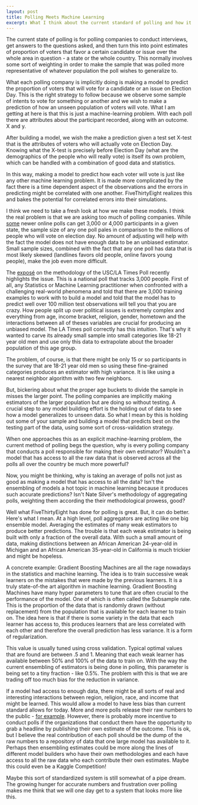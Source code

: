 ```yaml
---
layout: post
title: Polling Meets Machine Learning
excerpt: What I think about the current standard of polling and how it could be improved.
---
```


The current state of polling is for polling companies to conduct interviews, get answers to the questions asked, and then turn this into point estimates of proportion of voters that favor a certain candidate or issue over the whole area in question - a state or the whole country. This normally involves some sort of weighting in order to make the sample that was polled more representative of whatever population the poll wishes to generalize to.

What each polling company is implicitly doing is making a model to predict the proportion of voters that will vote for a candidate or an issue on Election Day. This is the right strategy to follow because we observe some sample of intents to vote for something or another and we wish to make a prediction of how an unseen population of voters will vote. What I am getting at here is that this is just a machine-learning problem. With each poll there are attributes about the participant recorded, along with an outcome. X and y.

After building a model, we wish the make a prediction given a test set X-test that is the attributes of voters who will actually vote on Election Day. Knowing what the X-test is precisely before Election Day (what are the demographics of the people who will really vote) is itself its own problem, which can be handled with a combination of good data and statistics. 

In this way, making a model to predict how each voter will vote is just like any other machine learning problem. It is made more complicated by the fact there is a time dependent aspect of the observations and the errors in predicting might be correlated with one another. FiveThirtyEight realizes this and bakes the potential for correlated errors into their simulations. 

I think we need to take a fresh look at how we make these models. I think the real problem is that we are asking too much of polling companies. While [some](https://blog.electiontracking.surveymonkey.com/2016/10/19/surveymonkey-election-tracking-methodology/) newer online polls can get 3,000 or 4,000 participants in a given state, the sample size of any one poll pales in comparison to the millions of people who will vote on election day. No amount of adjusting will help with the fact the model does not have enough data to be an unbiased estimator. Small sample sizes, combined with the fact that any one poll has data that is most likely skewed (landlines favors old people, online favors young people), make the job even more difficult.

The [exposé](http://www.nytimes.com/2016/10/13/upshot/how-one-19-year-old-illinois-man-is-distorting-national-polling-averages.html?_r=0) on the methodology of the USC/LA Times Poll recently highlights the issue. This is a national poll that tracks 3,000 people. First of all, any Statistics or Machine Learning practitioner when confronted with a challenging real-world phenomena and told that there are 3,000 training examples to work with to build a model and told that the model has to predict well over 100 million test observations will tell you that you are crazy. How people split up over political issues is extremely complex and everything from age, income bracket, religion, gender, hometown and the interactions between all of theses variables are crucial for producing an unbiased model. The LA Times poll correctly has this intuition. That's why it wanted to carve its already small sample into small categories like 18-21 year old men and use only this data to extrapolate about the broader population of this age group.

The problem, of course, is that there might be only 15 or so participants in the survey that are 18-21 year old men so using these fine-grained categories produces an estimator with high variance. It is like using a nearest neighbor algorithm with two few neighbors.

But, bickering about what the proper age buckets to divide the sample in misses the larger point. The polling companies are implicitly making estimators of the larger population but are doing so without testing. A crucial step to any model building effort is the holding out of data to see how a model generalizes to unseen data. So what I mean by this is holding out some of your sample and building a model that predicts best on the testing part of the data, using some sort of cross-validation strategy.

When one approaches this as an explicit machine-learning problem, the current method of polling begs the question, why is every polling company that conducts a poll responsible for making their own estimator? Wouldn't a model that has access to all the raw data that is observed across all the polls all over the country be much more powerful?

Now, you might be thinking, why is taking an average of polls not just as good as making a model that has access to all the data? Isn't the ensembling of models a hot topic in machine learning because it produces such accurate predictions? Isn't Nate Silver's methodology of aggregating polls, weighting them according the their methodological prowess, good?

Well what FiveThirtyEight has done for polling is great. But, it can do better. Here's what I mean. At a high level, poll aggregators are acting like one big ensemble model. Averaging the estimates of many weak estimators to produce better predictions. The trouble is that each weak estimator is being built with only a fraction of the overall data. With such a small amount of data, making distinctions between an African American 24-year-old in Michigan and an African American 35-year-old in California is much trickier and might be hopeless.

A concrete example: Gradient Boosting Machines are all the rage nowadays in the statistics and machine learning. The idea is to train successive weak learners on the mistakes that were made by the previous learners. It is a truly state-of-the art algorithm in machine learning. Gradient Boosting Machines have many hyper parameters to tune that are often crucial to the performance of the model. One of which is often called the Subsample rate. This is the proportion of the data that is randomly drawn (without replacement) from the population that is available for each learner to train on. The idea here is that if there is some variety in the data that each learner has access to, this produces learners that are less correlated with each other and therefore the overall prediction has less variance. It is a form of regularization.

This value is usually tuned using cross validation. Typical optimal values that are found are between .5 and 1. Meaning that each weak learner has available between 50% and 100% of the data to train on. With the way the current ensembling of estimators is being done in polling, this parameter is being set to a tiny fraction - like 0.5%. The problem with this is that we are trading off too much bias for the reduction in variance.

If a model had access to enough data, there might be all sorts of real and interesting interactions between region, religion, race, and income that might be learned. This would allow a model to have less bias than current standard allows for today. More and more polls release their raw numbers to the public - [for example](http://www.baynews9.com/content/dam/news/static/cfnews13/documents/2016/8/Presidential_Gender_Age_Race.pdf). However, there is probably more incentive to conduct polls if the organizations that conduct them have the opportunity to grab a headline by publishing their own estimate of the outcome. This is ok, but I believe the real contribution of each poll should be the dump of the raw numbers to a repository of data that one large model has available to it. Perhaps then ensembling estimates could be more along the lines of different model builders who have their own methodologies and each have access to all the raw data who each contribute their own estimates. Maybe this could even be a Kaggle Competition! 

Maybe this sort of standardized system is still somewhat of a pipe dream. The growing hunger for accurate numbers and frustration over polling makes me think that we will one day get to a system that looks more like this.
